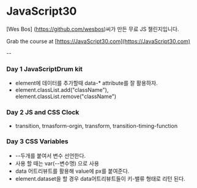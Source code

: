 

# JavaScript30 

[Wes Bos] (https://github.com/wesbos)씨가 만든 무료 JS 챌린지입니다.

Grab the course at [https://JavaScript30.com](https://JavaScript30.com)

--

### Day 1 JavaScriptDrum kit

- element에 데이터를 추가할때 data-* attribute를 잘 활용하자.
- element.classList.add("className"), element.classList.remove("className")

### Day 2 JS and CSS Clock

- transition, trnasform-orgin, transform, transition-timing-function


### Day 3 CSS Variables

- --두개를 붙여서 변수 선언한다.
- 사용 할 때는 var(--변수명) 으로 사용
- data 어트리뷰트를 활용해 value에 px를 붙여준다.
- element.dataset을 할 경우 data어트리뷰트들이 키-밸류 형태로 리턴 된다.